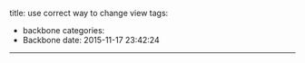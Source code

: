 title: use correct way to change view
tags:
  - backbone
categories:
  - Backbone
date: 2015-11-17 23:42:24
---
